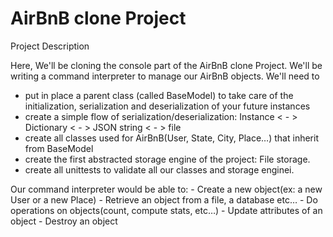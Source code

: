 # AirBnB clone Project

Project Description

Here, We'll be cloning the console part of the AirBnB clone Project.
We'll be writing a command interpreter to manage our AirBnB objects.
We'll need to
- put in place a parent class (called BaseModel) to take care of the
initialization, serialization and deserialization of your future instances
- create a simple flow of serialization/deserialization: Instance < - >
Dictionary < - > JSON string < - > file
- create all classes used for AirBnB(User, State, City, Place…) that
inherit from BaseModel
- create the first abstracted storage engine of the project: File storage.
- create all unittests to validate all our classes and storage enginei.

Our command interpreter would be able to:
    - Create a new object(ex: a new User or a new Place)
    - Retrieve an object from a file, a database etc…
    - Do operations on objects(count, compute stats, etc…)
    - Update attributes of an object
    - Destroy an object
